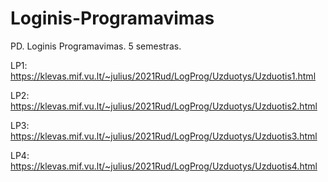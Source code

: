 # Loginis-Programavimas
PD. Loginis Programavimas. 5 semestras.

LP1: https://klevas.mif.vu.lt/~julius/2021Rud/LogProg/Uzduotys/Uzduotis1.html

LP2: https://klevas.mif.vu.lt/~julius/2021Rud/LogProg/Uzduotys/Uzduotis2.html

LP3: https://klevas.mif.vu.lt/~julius/2021Rud/LogProg/Uzduotys/Uzduotis3.html

LP4: https://klevas.mif.vu.lt/~julius/2021Rud/LogProg/Uzduotys/Uzduotis4.html

